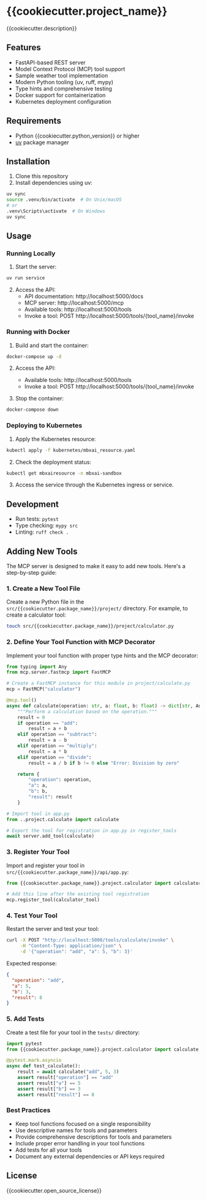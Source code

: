 # {{cookiecutter.project_name}}

{{cookiecutter.description}}

## Features

- FastAPI-based REST server
- Model Context Protocol (MCP) tool support
- Sample weather tool implementation
- Modern Python tooling (uv, ruff, mypy)
- Type hints and comprehensive testing
- Docker support for containerization
- Kubernetes deployment configuration

## Requirements

- Python {{cookiecutter.python_version}} or higher
- [uv](https://github.com/astral-sh/uv) package manager

## Installation

1. Clone this repository
2. Install dependencies using uv:

```bash
uv sync
source .venv/bin/activate  # On Unix/macOS
# or
.venv\Scripts\activate  # On Windows
uv sync
```

## Usage

### Running Locally

1. Start the server:

```bash
uv run service
```

2. Access the API:
   - API documentation: http://localhost:5000/docs
   - MCP server: http://localhost:5000/mcp
   - Available tools: http://localhost:5000/tools
   - Invoke a tool: POST http://localhost:5000/tools/{tool_name}/invoke

### Running with Docker

1. Build and start the container:

```bash
docker-compose up -d
```

2. Access the API:
   - Available tools: http://localhost:5000/tools
   - Invoke a tool: POST http://localhost:5000/tools/{tool_name}/invoke

3. Stop the container:

```bash
docker-compose down
```

### Deploying to Kubernetes

1. Apply the Kubernetes resource:

```bash
kubectl apply -f kubernetes/mbxai_resource.yaml
```

2. Check the deployment status:

```bash
kubectl get mbxairesource -n mbxai-sandbox
```

3. Access the service through the Kubernetes ingress or service.

## Development

- Run tests: `pytest`
- Type checking: `mypy src`
- Linting: `ruff check .`

## Adding New Tools

The MCP server is designed to make it easy to add new tools. Here's a step-by-step guide:

### 1. Create a New Tool File

Create a new Python file in the `src/{{cookiecutter.package_name}}/project/` directory. For example, to create a calculator tool:

```bash
touch src/{{cookiecutter.package_name}}/project/calculator.py
```

### 2. Define Your Tool Function with MCP Decorator

Implement your tool function with proper type hints and the MCP decorator:

```python
from typing import Any
from mcp.server.fastmcp import FastMCP

# Create a FastMCP instance for this module in project/calculate.py
mcp = FastMCP("calculator")

@mcp.tool()
async def calculate(operation: str, a: float, b: float) -> dict[str, Any]:
    """Perform a calculation based on the operation."""
    result = 0
    if operation == "add":
        result = a + b
    elif operation == "subtract":
        result = a - b
    elif operation == "multiply":
        result = a * b
    elif operation == "divide":
        result = a / b if b != 0 else "Error: Division by zero"

    return {
        "operation": operation,
        "a": a,
        "b": b,
        "result": result
    }

# Import tool in app.py
from ..project.calculate import calculate

# Export the tool for registration in app.py in register_tools
await server.add_tool(calculate)
```

### 3. Register Your Tool

Import and register your tool in `src/{{cookiecutter.package_name}}/api/app.py`:

```python
from {{cookiecutter.package_name}}.project.calculator import calculator_tool

# Add this line after the existing tool registration
mcp.register_tool(calculator_tool)
```

### 4. Test Your Tool

Restart the server and test your tool:

```bash
curl -X POST "http://localhost:5000/tools/calculate/invoke" \
     -H "Content-Type: application/json" \
     -d '{"operation": "add", "a": 5, "b": 3}'
```

Expected response:

```json
{
  "operation": "add",
  "a": 5,
  "b": 3,
  "result": 8
}
```

### 5. Add Tests

Create a test file for your tool in the `tests/` directory:

```python
import pytest
from {{cookiecutter.package_name}}.project.calculator import calculate

@pytest.mark.asyncio
async def test_calculate():
    result = await calculate("add", 5, 3)
    assert result["operation"] == "add"
    assert result["a"] == 5
    assert result["b"] == 3
    assert result["result"] == 8
```

### Best Practices

- Keep tool functions focused on a single responsibility
- Use descriptive names for tools and parameters
- Provide comprehensive descriptions for tools and parameters
- Include proper error handling in your tool functions
- Add tests for all your tools
- Document any external dependencies or API keys required

## License

{{cookiecutter.open_source_license}}
